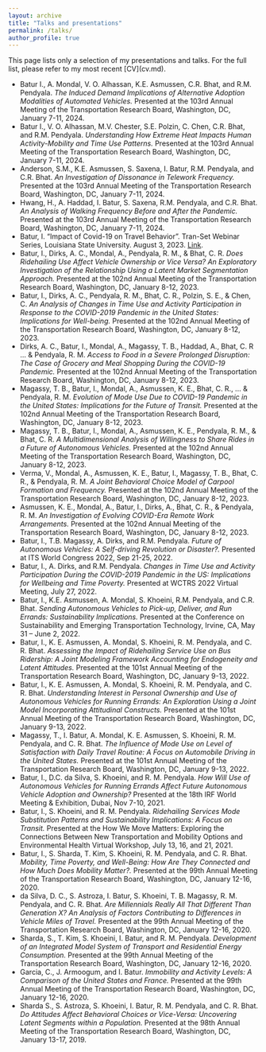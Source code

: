 ```yaml
---
layout: archive
title: "Talks and presentations"
permalink: /talks/
author_profile: true
---
```

<link rel="stylesheet" href="https://cdn.jsdelivr.net/npm/bootstrap-icons@1.7.2/font/bootstrap-icons.css">    
This page lists only a selection of my presentations and talks. For the full list, please refer to my most recent [CV](cv.md).

- <span style="font-size:14px">Batur I., A. Mondal, V. O. Alhassan, K.E. Asmussen, C.R. Bhat, and R.M. Pendyala. <i> The Induced Demand Implications of Alternative Adoption Modalities of Automated Vehicles. </i> Presented at the 103rd Annual Meeting of the Transportation Research Board, Washington, DC, January 7-11, 2024.</span>
- <span style="font-size:14px">Batur I., V. O. Alhassan, M.V. Chester, S.E. Polzin, C. Chen, C.R. Bhat, and R.M. Pendyala. <i> Understanding How Extreme Heat Impacts Human Activity-Mobility and Time Use Patterns. </i> Presented at the 103rd Annual Meeting of the Transportation Research Board, Washington, DC, January 7-11, 2024.</span>
- <span style="font-size:14px">Anderson, S.M., K.E. Asmussen, S. Saxena, I. Batur, R.M. Pendyala, and C.R. Bhat. <i> An Investigation of Dissonance in Telework Frequency. </i>  Presented at the 103rd Annual Meeting of the Transportation Research Board, Washington, DC, January 7-11, 2024. </span>
- <span style="font-size:14px">Hwang, H., A. Haddad, I. Batur, S. Saxena, R.M. Pendyala, and C.R. Bhat. <i> An Analysis of Walking Frequency Before and After the Pandemic. </i> Presented at the 103rd Annual Meeting of the Transportation Research Board, Washington, DC, January 7-11, 2024.</span>
- <span style="font-size:14px"> Batur, I. “Impact of Covid-19 on Travel Behavior”. Tran-Set Webinar Series, Louisiana State University. August 3, 2023. [Link](https://transet.lsu.edu/wp-content/uploads/sites/16/2023/08/Flyer-on-Tran-SET-website.pdf).</span>
- <span style="font-size:14px">Batur, I., Dirks, A. C., Mondal, A., Pendyala, R. M., & Bhat, C. R. <i> Does Ridehailing Use Affect Vehicle Ownership or Vice Versa? An Exploratory Investigation of the Relationship Using a Latent Market Segmentation Approach. </i> Presented at the 102nd Annual Meeting of the Transportation Research Board, Washington, DC, January 8-12, 2023.</span>
- <span style="font-size:14px">Batur, I., Dirks, A. C., Pendyala, R. M., Bhat, C. R., Polzin, S. E., & Chen, C. <i> An Analysis of Changes in Time Use and Activity Participation in Response to the COVID-2019 Pandemic in the United States: Implications for Well-being. </i> Presented at the 102nd Annual Meeting of the Transportation Research Board, Washington, DC, January 8-12, 2023.</span>
- <span style="font-size:14px">Dirks, A. C., Batur, I., Mondal, A., Magassy, T. B., Haddad, A., Bhat, C. R ... & Pendyala, R. M. <i> Access to Food in a Severe Prolonged Disruption: The Case of Grocery and Meal Shopping During the COVID-19 Pandemic. </i> Presented at the 102nd Annual Meeting of the Transportation Research Board, Washington, DC, January 8-12, 2023.</span>
- <span style="font-size:14px">Magassy, T. B., Batur, I., Mondal, A., Asmussen, K. E., Bhat, C. R., ... & Pendyala, R. M. <i> Evolution of Mode Use Due to COVID-19 Pandemic in the United States: Implications for the Future of Transit. </i> Presented at the 102nd Annual Meeting of the Transportation Research Board, Washington, DC, January 8-12, 2023.</span>
- <span style="font-size:14px">Magassy, T. B., Batur, I., Mondal, A., Asmussen, K. E., Pendyala, R. M., & Bhat, C. R. <i> A Multidimensional Analysis of Willingness to Share Rides in a Future of Autonomous Vehicles. </i> Presented at the 102nd Annual Meeting of the Transportation Research Board, Washington, DC, January 8-12, 2023.</span>
- <span style="font-size:14px">Verma, V., Mondal, A., Asmussen, K. E., Batur, I., Magassy, T. B., Bhat, C. R., & Pendyala, R. M. <i> A Joint Behavioral Choice Model of Carpool Formation and Frequency. </i> Presented at the 102nd Annual Meeting of the Transportation Research Board, Washington, DC, January 8-12, 2023.</span>
- <span style="font-size:14px">Asmussen, K. E., Mondal, A., Batur, I., Dirks, A., Bhat, C. R., & Pendyala, R. M. <i> An Investigation of Evolving COVID-Era Remote Work Arrangements. </i> Presented at the 102nd Annual Meeting of the Transportation Research Board, Washington, DC, January 8-12, 2023.</span>
- <span style="font-size:14px">Batur, I., T.B. Magassy, A. Dirks, and R.M. Pendyala. <i> Future of Autonomous Vehicles: A Self-driving Revolution or Disaster?. </i> Presented at ITS World Congress 2022, Sep 21-25, 2022.</span>
- <span style="font-size:14px">Batur, I., A. Dirks, and R.M. Pendyala. <i>Changes in Time Use and Activity Participation During the COVID-2019 Pandemic in the US: Implications for Wellbeing and Time Poverty. </i> Presented at WCTRS 2022 Virtual Meeting, July 27, 2022.</span>
- <span style="font-size:14px">Batur, I., K.E. Asmussen, A. Mondal, S. Khoeini, R.M. Pendyala, and C.R. Bhat. <i> Sending Autonomous Vehicles to Pick-up, Deliver, and Run Errands: Sustainability Implications. </i> Presented at the Conference on Sustainability and Emerging Transportation Technology, Irvine, CA, May 31 – June 2, 2022.</span>
- <span style="font-size:14px">Batur, I., K. E. Asmussen, A. Mondal, S. Khoeini, R. M. Pendyala, and C. R. Bhat. <i> Assessing the Impact of Ridehailing Service Use on Bus Ridership: A Joint Modeling Framework Accounting for Endogeneity and Latent Attitudes. </i> Presented at the 101st Annual Meeting of the Transportation Research Board, Washington, DC, January 9-13, 2022.</span>
- <span style="font-size:14px">Batur, I., K. E. Asmussen, A. Mondal, S. Khoeini, R. M. Pendyala, and C. R. Bhat. <i> Understanding Interest in Personal Ownership and Use of Autonomous Vehicles for Running Errands: An Exploration Using a Joint Model Incorporating Attitudinal Constructs. </i> Presented at the 101st Annual Meeting of the Transportation Research Board, Washington, DC, January 9-13, 2022.</span>
- <span style="font-size:14px">Magassy, T., I. Batur, A. Mondal, K. E. Asmussen, S. Khoeini, R. M. Pendyala, and C. R. Bhat. <i> The Influence of Mode Use on Level of Satisfaction with Daily Travel Routine: A Focus on Automobile Driving in the United States. </i> Presented at the 101st Annual Meeting of the Transportation Research Board, Washington, DC, January 9-13, 2022.</span>
- <span style="font-size:14px">Batur, I., D.C. da Silva, S. Khoeini, and R. M. Pendyala. <i> How Will Use of Autonomous Vehicles for Running Errands Affect Future Autonomous Vehicle Adoption and Ownership? </i> Presented at the 18th IRF World Meeting & Exhibition, Dubai, Nov 7-10, 2021.</span>
- <span style="font-size:14px">Batur, I., S. Khoeini, and R. M. Pendyala. <i> Ridehailing Services Mode Substitution Patterns and Sustainability Implications: A Focus on Transit. </i> Presented at the How We Move Matters: Exploring the Connections Between New Transportation and Mobility Options and Environmental Health Virtual Workshop, July 13, 16, and 21, 2021.</span>
- <span style="font-size:14px">Batur, I., S. Sharda, T. Kim, S. Khoeini, R. M. Pendyala, and C. R. Bhat. <i> Mobility, Time Poverty, and Well-Being: How Are They Connected and How Much Does Mobility Matter?. </i> Presented at the 99th Annual Meeting of the Transportation Research Board, Washington, DC, January 12-16, 2020.</span>
- <span style="font-size:14px">da Silva, D. C., S. Astroza, I. Batur, S. Khoeini, T. B. Magassy, R. M. Pendyala, and C. R. Bhat. <i> Are Millennials Really All That Different Than Generation X? An Analysis of Factors Contributing to Differences in Vehicle Miles of Travel. </i> Presented at the 99th Annual Meeting of the Transportation Research Board, Washington, DC, January 12-16, 2020.</span>
- <span style="font-size:14px">Sharda, S., T. Kim, S. Khoeini, I. Batur, and R. M. Pendyala. <i> Development of an Integrated Model System of Transport and Residential Energy Consumption. </i> Presented at the 99th Annual Meeting of the Transportation Research Board, Washington, DC, January 12-16, 2020.</span>
- <span style="font-size:14px">Garcia, C., J. Armoogum, and I. Batur. <i> Immobility and Activity Levels: A Comparison of the United States and France. </i> Presented at the 99th Annual Meeting of the Transportation Research Board, Washington, DC, January 12-16, 2020.</span>
- <span style="font-size:14px">Sharda S., S. Astroza, S. Khoeini, I. Batur, R. M. Pendyala, and C. R. Bhat. <i> Do Attitudes Affect Behavioral Choices or Vice-Versa: Uncovering Latent Segments within a Population. </i> Presented at the 98th Annual Meeting of the Transportation Research Board, Washington, DC, January 13-17, 2019.</span>
